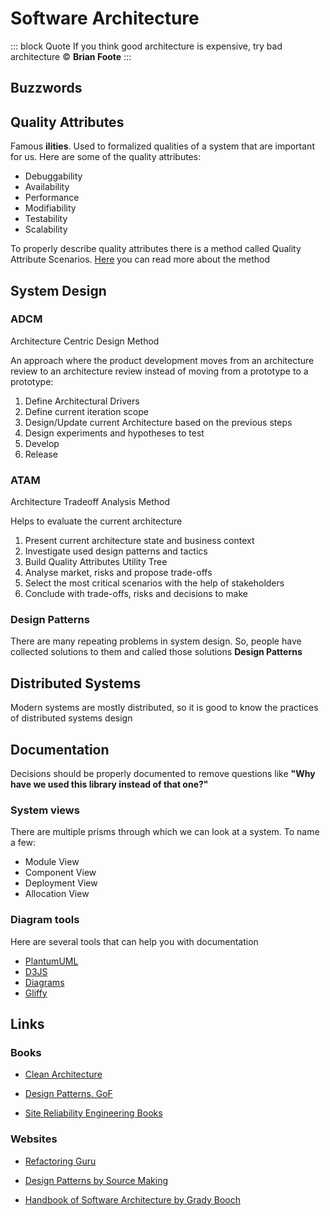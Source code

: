 # Software Architecture

::: block Quote
If you think good architecture is expensive, try bad architecture © **Brian Foote**
:::

## Buzzwords

<Buzzword text="Design Patterns"/>
<Buzzword text="Microservices"/>
<Buzzword text="Monolithic application"/>
<Buzzword text="Business Logic"/>
<Buzzword text="Model-View-Controller"/>
<Buzzword text="Test plan"/>
<Buzzword text="SRE"/>
<Buzzword text="SLI, SLO, SLI"/>
<Buzzword text="NALSD"/>
<Buzzword text="UML"/>
<Buzzword text="ATAM"/>
<Buzzword text="ACDM"/>
<Buzzword text="QAS"/>

## Quality Attributes

Famous **ilities**. Used to formalized qualities of a system that are important for us. Here are some of the quality attributes:

- Debuggability
- Availability
- Performance
- Modifiability
- Testability
- Scalability

To properly describe quality attributes there is a method called Quality Attribute Scenarios. [Here](https://www.cs.unb.ca/~wdu/cs6075w10/sa2.htm) you can read more about the method

## System Design

### ADCM

Architecture Centric Design Method

An approach where the product development moves from an architecture review to an architecture review instead of moving from a prototype to a prototype:

1) Define Architectural Drivers
2) Define current iteration scope
3) Design/Update current Architecture based on the previous steps
4) Design experiments and hypotheses to test
5) Develop
6) Release

### ATAM

Architecture Tradeoff Analysis Method

Helps to evaluate the current architecture

1) Present current architecture state and business context
2) Investigate used design patterns and tactics
3) Build Quality Attributes Utility Tree
4) Analyse market, risks and propose trade-offs
5) Select the most critical scenarios with the help of stakeholders 
6) Conclude with trade-offs, risks and decisions to make

### Design Patterns

There are many repeating problems in system design. So, people have collected solutions to them and called those solutions **Design Patterns**

## Distributed Systems

Modern systems are mostly distributed, so it is good to know the practices of distributed systems design

## Documentation

Decisions should be properly documented to remove questions like **"Why have we used this library instead of that one?"**

### System views

There are multiple prisms through which we can look at a system. To name a few:

- Module View
- Component View
- Deployment View
- Allocation View

### Diagram tools

Here are several tools that can help you with documentation

- [PlantumUML](https://plantuml.com/)
- [D3JS](https://d3js.org/)
- [Diagrams](https://www.diagrams.net/)
- [Gliffy](https://www.gliffy.com/)

## Links

### Books

- [Clean Architecture](https://www.goodreads.com/book/show/18043011-clean-architecture)

- [Design Patterns. GoF](https://www.goodreads.com/book/show/85009.Design_Patterns)

- [Site Reliability Engineering Books](https://sre.google/books/)

### Websites

- [Refactoring Guru](https://refactoring.guru/design-patterns)

- [Design Patterns by Source Making](https://sourcemaking.com/design_patterns)

- [Handbook of Software Architecture by Grady Booch](https://handbookofsoftwarearchitecture.com/)